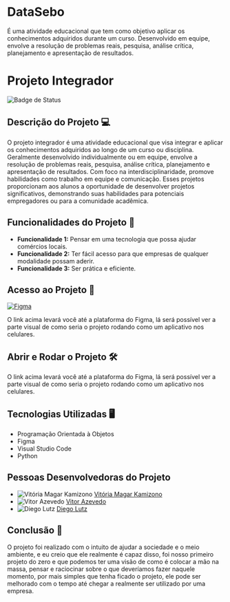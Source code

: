 # DataSebo
É uma atividade educacional que tem como objetivo aplicar os conhecimentos adquiridos durante um curso. Desenvolvido em equipe, envolve a resolução de problemas reais, pesquisa, análise crítica, planejamento e apresentação de resultados.
# Projeto Integrador

![Badge de Status](https://img.shields.io/badge/Status-DESENVOLVENDO-yellow)

## Descrição do Projeto 💻

O projeto integrador é uma atividade educacional que visa integrar e aplicar os conhecimentos adquiridos ao longo de um curso ou disciplina. Geralmente desenvolvido individualmente ou em equipe, envolve a resolução de problemas reais, pesquisa, análise crítica, planejamento e apresentação de resultados. Com foco na interdisciplinaridade, promove habilidades como trabalho em equipe e comunicação. Esses projetos proporcionam aos alunos a oportunidade de desenvolver projetos significativos, demonstrando suas habilidades para potenciais empregadores ou para a comunidade acadêmica.

## Funcionalidades do Projeto :hammer:

- **Funcionalidade 1:** Pensar em uma tecnologia que possa ajudar comércios locais.
- **Funcionalidade 2:** Ter fácil acesso para que empresas de qualquer modalidade possam aderir.
- **Funcionalidade 3:** Ser prática e eficiente.

## Acesso ao Projeto 📁

[![Figma](https://cdn.icon-icons.com/icons2/2429/PNG/512/figma_logo_icon_147289.png)](https://www.figma.com/file/h42752sAezu9U5DWuWudta/Untitled?type=design&node-id=0%3A1&mode=design&t=6NDp4RLg5tayW5L4-1)

O link acima levará você até a plataforma do Figma, lá será possível ver a parte visual de como seria o projeto rodando como um aplicativo nos celulares.

## Abrir e Rodar o Projeto 🛠️

O link acima levará você até a plataforma do Figma, lá será possível ver a parte visual de como seria o projeto rodando como um aplicativo nos celulares.

## Tecnologias Utilizadas 🖥️

- Programação Orientada à Objetos
- Figma
- Visual Studio Code
- Python

## Pessoas Desenvolvedoras do Projeto

- ![Vitória Magar Kamizono](https://avatars.githubusercontent.com/u/101277316?v=4) [Vitória Magar Kamizono](https://github.com/vivikamizono)
- ![Vitor Azevedo](https://avatars.githubusercontent.com/u/130508410?v=4) [Vitor Azevedo](https://github.com/Vit-azevas)
- ![Diego Lutz](https://avatars.githubusercontent.com/u/161089530?v=4) [Diego Lutz](https://github.com/Lutzzzz)

## Conclusão 📕

O projeto foi realizado com o intuito de ajudar a sociedade e o meio ambiente, e eu creio que ele realmente é capaz disso, foi nosso primeiro projeto do zero e que podemos ter uma visão de como é colocar a mão na massa, pensar e raciocinar sobre o que deveríamos fazer naquele momento, por mais simples que tenha ficado o projeto, ele pode ser melhorado com o tempo até chegar a realmente ser utilizado por uma empresa.
